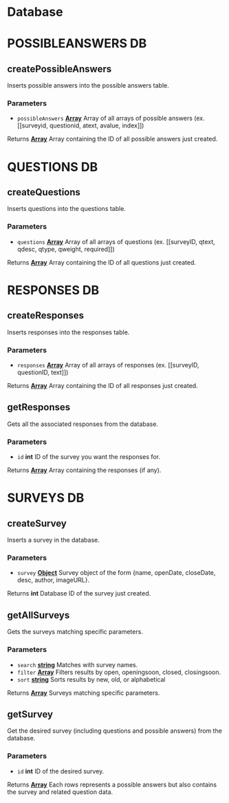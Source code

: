 # Database
# POSSIBLEANSWERS DB 
<!-- Generated by documentation.js. Update this documentation by updating the source code. -->

## createPossibleAnswers

Inserts possible answers into the possible answers table.

### Parameters

-   `possibleAnswers` **[Array][1]** Array of all arrays of possible answers (ex. \[[surveyid, questionid, atext, avalue, index]])

Returns **[Array][1]** Array containing the ID of all possible answers just created.

[1]: https://developer.mozilla.org/docs/Web/JavaScript/Reference/Global_Objects/Array


# QUESTIONS DB 
<!-- Generated by documentation.js. Update this documentation by updating the source code. -->

## createQuestions

Inserts questions into the questions table.

### Parameters

-   `questions` **[Array][1]** Array of all arrays of questions (ex. \[[surveyID, qtext, qdesc, qtype, qweight, required]])

Returns **[Array][1]** Array containing the ID of all questions just created.

[1]: https://developer.mozilla.org/docs/Web/JavaScript/Reference/Global_Objects/Array


# RESPONSES DB 
<!-- Generated by documentation.js. Update this documentation by updating the source code. -->

## createResponses

Inserts responses into the responses table.

### Parameters

-   `responses` **[Array][1]** Array of all arrays of responses (ex. \[[surveyID, questionID, text]])

Returns **[Array][1]** Array containing the ID of all responses just created.

## getResponses

Gets all the associated responses from the database.

### Parameters

-   `id` **int** ID of the survey you want the responses for.

Returns **[Array][1]** Array containing the responses (if any).

[1]: https://developer.mozilla.org/docs/Web/JavaScript/Reference/Global_Objects/Array


# SURVEYS DB 
<!-- Generated by documentation.js. Update this documentation by updating the source code. -->

## createSurvey

Inserts a survey in the database.

### Parameters

-   `survey` **[Object][1]** Survey object of the form {name, openDate, closeDate, desc, author, imageURL}.

Returns **int** Database ID of the survey just created.

## getAllSurveys

Gets the surveys matching specific parameters.

### Parameters

-   `search` **[string][2]** Matches with survey names.
-   `filter` **[Array][3]** Filters results by open, openingsoon, closed, closingsoon.
-   `sort` **[string][2]** Sorts results by new, old, or alphabetical

Returns **[Array][3]** Surveys matching specific parameters.

## getSurvey

Get the desired survey (including questions and possible answers) from the database.

### Parameters

-   `id` **int** ID of the desired survey.

Returns **[Array][3]** Each rows represents a possible answers but also contains the survey and related question data.

[1]: https://developer.mozilla.org/docs/Web/JavaScript/Reference/Global_Objects/Object

[2]: https://developer.mozilla.org/docs/Web/JavaScript/Reference/Global_Objects/String

[3]: https://developer.mozilla.org/docs/Web/JavaScript/Reference/Global_Objects/Array

